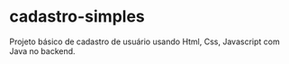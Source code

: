 # cadastro-simples
Projeto básico de cadastro de usuário usando Html, Css, Javascript com Java  no backend.
